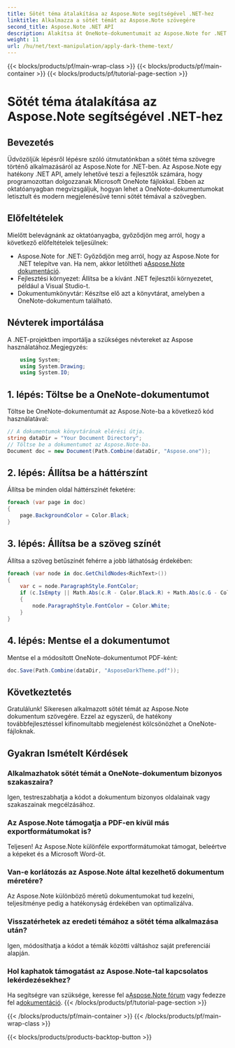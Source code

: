 ```yaml
---
title: Sötét téma átalakítása az Aspose.Note segítségével .NET-hez
linktitle: Alkalmazza a sötét témát az Aspose.Note szövegére
second_title: Aspose.Note .NET API
description: Alakítsa át OneNote-dokumentumait az Aspose.Note for .NET segítségével! Könnyedén alkalmazzon egy elegáns, sötét témát. Töltse le most, és fokozza jegyzetelési élményét.
weight: 11
url: /hu/net/text-manipulation/apply-dark-theme-text/
---
```


{{< blocks/products/pf/main-wrap-class >}}
{{< blocks/products/pf/main-container >}}
{{< blocks/products/pf/tutorial-page-section >}}

# Sötét téma átalakítása az Aspose.Note segítségével .NET-hez

## Bevezetés
Üdvözöljük lépésről lépésre szóló útmutatónkban a sötét téma szövegre történő alkalmazásáról az Aspose.Note for .NET-ben. Az Aspose.Note egy hatékony .NET API, amely lehetővé teszi a fejlesztők számára, hogy programozottan dolgozzanak Microsoft OneNote fájlokkal. Ebben az oktatóanyagban megvizsgáljuk, hogyan lehet a OneNote-dokumentumokat letisztult és modern megjelenésűvé tenni sötét témával a szövegben.
## Előfeltételek
Mielőtt belevágnánk az oktatóanyagba, győződjön meg arról, hogy a következő előfeltételek teljesülnek:
-  Aspose.Note for .NET: Győződjön meg arról, hogy az Aspose.Note for .NET telepítve van. Ha nem, akkor letöltheti a[Aspose.Note dokumentáció](https://reference.aspose.com/note/net/).
- Fejlesztési környezet: Állítsa be a kívánt .NET fejlesztői környezetet, például a Visual Studio-t.
- Dokumentumkönyvtár: Készítse elő azt a könyvtárat, amelyben a OneNote-dokumentum található.
## Névterek importálása
A .NET-projektben importálja a szükséges névtereket az Aspose használatához.Megjegyzés:
```csharp
    using System;
    using System.Drawing;
    using System.IO;
```
## 1. lépés: Töltse be a OneNote-dokumentumot
Töltse be OneNote-dokumentumát az Aspose.Note-ba a következő kód használatával:
```csharp
// A dokumentumok könyvtárának elérési útja.
string dataDir = "Your Document Directory";
// Töltse be a dokumentumot az Aspose.Note-ba.
Document doc = new Document(Path.Combine(dataDir, "Aspose.one"));
```
## 2. lépés: Állítsa be a háttérszínt
Állítsa be minden oldal háttérszínét feketére:
```csharp
foreach (var page in doc)
{
    page.BackgroundColor = Color.Black;
}
```
## 3. lépés: Állítsa be a szöveg színét
Állítsa a szöveg betűszínét fehérre a jobb láthatóság érdekében:
```csharp
foreach (var node in doc.GetChildNodes<RichText>())
{
    var c = node.ParagraphStyle.FontColor;
    if (c.IsEmpty || Math.Abs(c.R - Color.Black.R) + Math.Abs(c.G - Color.Black.G) + Math.Abs(c.B - Color.Black.B) <= 30)
    {
        node.ParagraphStyle.FontColor = Color.White;
    }
}
```
## 4. lépés: Mentse el a dokumentumot
Mentse el a módosított OneNote-dokumentumot PDF-ként:
```csharp
doc.Save(Path.Combine(dataDir, "AsposeDarkTheme.pdf"));
```
## Következtetés
Gratulálunk! Sikeresen alkalmazott sötét témát az Aspose.Note dokumentum szövegére. Ezzel az egyszerű, de hatékony továbbfejlesztéssel kifinomultabb megjelenést kölcsönözhet a OneNote-fájloknak.
## Gyakran Ismételt Kérdések
### Alkalmazhatok sötét témát a OneNote-dokumentum bizonyos szakaszaira?
Igen, testreszabhatja a kódot a dokumentum bizonyos oldalainak vagy szakaszainak megcélzásához.
### Az Aspose.Note támogatja a PDF-en kívül más exportformátumokat is?
Teljesen! Az Aspose.Note különféle exportformátumokat támogat, beleértve a képeket és a Microsoft Word-öt.
### Van-e korlátozás az Aspose.Note által kezelhető dokumentum méretére?
Az Aspose.Note különböző méretű dokumentumokat tud kezelni, teljesítménye pedig a hatékonyság érdekében van optimalizálva.
### Visszatérhetek az eredeti témához a sötét téma alkalmazása után?
Igen, módosíthatja a kódot a témák közötti váltáshoz saját preferenciái alapján.
### Hol kaphatok támogatást az Aspose.Note-tal kapcsolatos lekérdezésekhez?
 Ha segítségre van szüksége, keresse fel a[Aspose.Note fórum](https://forum.aspose.com/c/note/28) vagy fedezze fel a[dokumentáció](https://reference.aspose.com/note/net/).
{{< /blocks/products/pf/tutorial-page-section >}}

{{< /blocks/products/pf/main-container >}}
{{< /blocks/products/pf/main-wrap-class >}}

{{< blocks/products/products-backtop-button >}}
